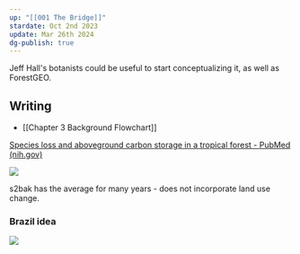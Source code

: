 ```yaml
---
up: "[[001 The Bridge]]"
stardate: Oct 2nd 2023
update: Mar 26th 2024
dg-publish: true
---
```

Jeff Hall's botanists could be useful to start conceptualizing it, as well as ForestGEO.

## Writing
- [[Chapter 3 Background Flowchart]]

[Species loss and aboveground carbon storage in a tropical forest - PubMed (nih.gov)](https://pubmed.ncbi.nlm.nih.gov/16239439/)

![](https://i.imgur.com/E814cN7.png)

s2bak has the average for many years - does not incorporate land use change.

### Brazil idea


![](https://i.imgur.com/7Wdz5Jd.png)
